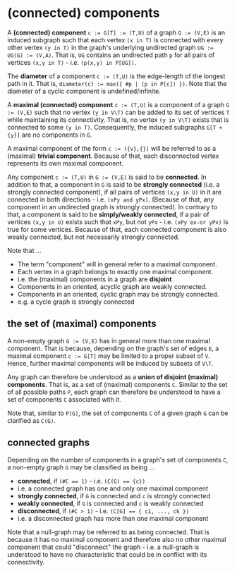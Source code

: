 
<!-- ======================================================================= -->
# (connected) components

A **(connected) component** `c := G[T] := (T,U)` of a graph `G := (V,E)`
is an induced subgraph such that each vertex `(x in T)` is connected with
every other vertex `(y in T)` in the graph's underlying undirected graph
`UG := UG(G) := (V,A)`. That is, `UG` contains an undirected path `p` for
all pairs of vertices `(x,y in T)` - i.e. `(p(x,y) in P[UG])`.

The **diameter** of a component `c := (T,U)` is the edge-length of the
longest path in it. That is, `diameter(c) := max({ #p | (p in P[c]) })`.
Note that the diameter of a cyclic component is undefined/infinite.

A **maximal (connected) component** `c := (T,U)` is a component of a graph
`G := (V,E)` such that no vertex `(y in V\T)` can be added to its set of
vertices `T` while maintaining its connectivity. That is, no vertex
`(y in V\T)` exists that is connected to some `(y in T)`. Consequently,
the induced subgraphs `G[T + {y}]` are no components in `G`.

A maximal component of the form `c := ({v},{})` will be referred to as a
(maximal) **trivial component**. Because of that, each disconnected vertex
represents its own maximal component.

Any component `c := (T,U)` in `G := (V,E)` is said to be **connected**. In
addition to that, a component in `G` is said to be **strongly connected** (i.e.
a strongly connected component), if all pairs of vertices `(x,y in U)` in it
are connected in both directions - i.e. `(xPy and yPx)`. (Because of that, any
component in an undirected graph is strongly connected). In contrary to that,
a component is said to be **simply/weakly connected**, if a pair of vertices
`(x,y in U)` exists such that `xPy`, but not `yPx` - i.e. `(xPy ex-or yPx)`
is true for some vertices. Because of that, each connected component is also
weakly connected, but not necessarily strongly connected.

Note that ...

* The term "component" will in general refer to a maximal component.
* Each vertex in a graph belongs to exactly one maximal component.
* i.e. the (maximal) components in a graph are **disjoint**
* Components in an oriented, acyclic graph are weakly connected.
* Components in an oriented, cyclic graph may be strongly connected.
* e.g. a cycle graph is strongly connected

<!-- ======================================================================= -->
## the set of (maximal) components

A non-empty graph `G := (V,E)` has in general more than one maximal component.
That is because, depending on the graph's set of edges `E`, a maximal component
`c := G[T]` may be limited to a proper subset of `V`. Hence, further maximal
components will be induced by subsets of `V\T`.

Any graph can therefore be understood as a **union of disjoint (maximal)
components**. That is, as a set of (maximal) components `C`. Similar to
the set of all possible paths `P`, each graph can therefore be understood
to have a set of components `C` associated with it.

Note that, similar to `P(G)`, the set of components `C` of a given graph
`G` can be clarified as `C(G)`.

<!-- ======================================================================= -->
## connected graphs

Depending on the number of components in a graph's set of components `C`,
a non-empty graph `G` may be classified as being ...

* **connected**, if `(#C == 1)` - i.e. `(C(G) == {c})`
* i.e. a connected graph has one and only one maximal component
* **strongly connected**, if `G` is connected and `c` is strongly connected
* **weakly connected**, if `G` is connected and `c` is weakly connected
* **disconnected**, if `(#C > 1)` - i.e. `(C[G] == { c1, ..., ck })`
* i.e. a disconnected graph has more than one maximal component

Note that a null-graph may be referred to as being connected. That is because
it has no maximal component and therefore also no other maximal component
that could "disconnect" the graph - i.e. a null-graph is understood to have
no characteristic that could be in conflict with its connectivity.
